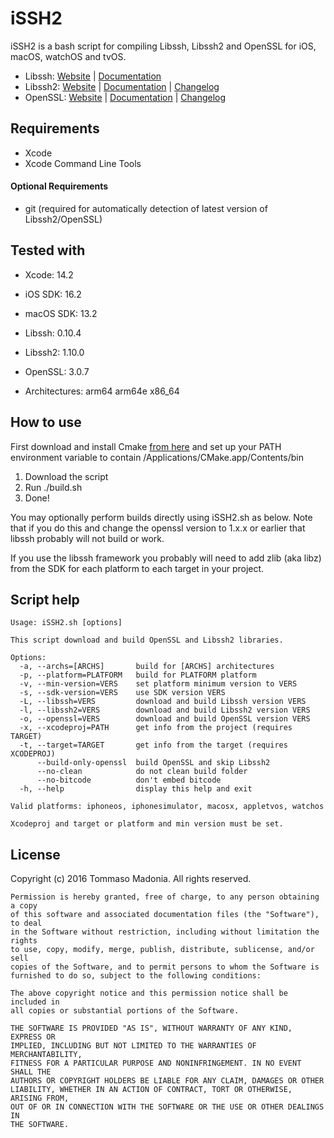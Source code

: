 # iSSH2

iSSH2 is a bash script for compiling Libssh, Libssh2 and OpenSSL for iOS, macOS, watchOS and tvOS.

- Libssh: [Website](https://www.libssh.org/) | [Documentation](https://api.libssh.org/)
- Libssh2: [Website](http://www.libssh2.org) | [Documentation](http://www.libssh2.org/docs.html) | [Changelog](http://www.libssh2.org/changes.html)
- OpenSSL: [Website](http://www.openssl.org) | [Documentation](http://www.openssl.org/docs/) | [Changelog](http://www.openssl.org/news/)

## Requirements

- Xcode
- Xcode Command Line Tools

#### Optional Requirements

- git (required for automatically detection of latest version of Libssh2/OpenSSL)

## Tested with

- Xcode: 14.2
- iOS SDK: 16.2
- macOS SDK: 13.2

- Libssh: 0.10.4
- Libssh2: 1.10.0
- OpenSSL: 3.0.7

- Architectures: arm64 arm64e x86_64

## How to use

First download and install Cmake [from here](https://cmake.org/download/) and set up
your PATH environment variable to contain /Applications/CMake.app/Contents/bin

1. Download the script
2. Run ./build.sh
3. Done!

You may optionally perform builds directly using iSSH2.sh as below. Note that if you
do this and change the openssl version to 1.x.x or earlier that libssh probably will
not build or work.

If you use the libssh framework you probably will need to add zlib (aka libz) from the
SDK for each platform to each target in your project.

## Script help

```
Usage: iSSH2.sh [options]

This script download and build OpenSSL and Libssh2 libraries.

Options:
  -a, --archs=[ARCHS]       build for [ARCHS] architectures
  -p, --platform=PLATFORM   build for PLATFORM platform
  -v, --min-version=VERS    set platform minimum version to VERS
  -s, --sdk-version=VERS    use SDK version VERS
  -L, --libssh=VERS         download and build Libssh version VERS
  -l, --libssh2=VERS        download and build Libssh2 version VERS
  -o, --openssl=VERS        download and build OpenSSL version VERS
  -x, --xcodeproj=PATH      get info from the project (requires TARGET)
  -t, --target=TARGET       get info from the target (requires XCODEPROJ)
      --build-only-openssl  build OpenSSL and skip Libssh2
      --no-clean            do not clean build folder
      --no-bitcode          don't embed bitcode
  -h, --help                display this help and exit

Valid platforms: iphoneos, iphonesimulator, macosx, appletvos, watchos

Xcodeproj and target or platform and min version must be set.
```

## License

Copyright (c) 2016 Tommaso Madonia. All rights reserved.

```
Permission is hereby granted, free of charge, to any person obtaining a copy
of this software and associated documentation files (the "Software"), to deal
in the Software without restriction, including without limitation the rights
to use, copy, modify, merge, publish, distribute, sublicense, and/or sell
copies of the Software, and to permit persons to whom the Software is
furnished to do so, subject to the following conditions:

The above copyright notice and this permission notice shall be included in
all copies or substantial portions of the Software.

THE SOFTWARE IS PROVIDED "AS IS", WITHOUT WARRANTY OF ANY KIND, EXPRESS OR
IMPLIED, INCLUDING BUT NOT LIMITED TO THE WARRANTIES OF MERCHANTABILITY,
FITNESS FOR A PARTICULAR PURPOSE AND NONINFRINGEMENT. IN NO EVENT SHALL THE
AUTHORS OR COPYRIGHT HOLDERS BE LIABLE FOR ANY CLAIM, DAMAGES OR OTHER
LIABILITY, WHETHER IN AN ACTION OF CONTRACT, TORT OR OTHERWISE, ARISING FROM,
OUT OF OR IN CONNECTION WITH THE SOFTWARE OR THE USE OR OTHER DEALINGS IN
THE SOFTWARE.
```
